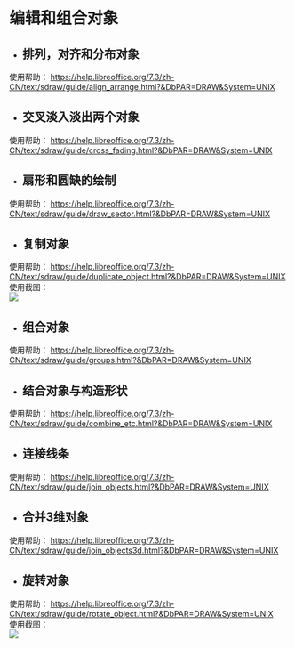 # 编辑和组合对象  
* ## 排列，对齐和分布对象  
使用帮助： https://help.libreoffice.org/7.3/zh-CN/text/sdraw/guide/align_arrange.html?&DbPAR=DRAW&System=UNIX  
* ## 交叉淡入淡出两个对象  
使用帮助： https://help.libreoffice.org/7.3/zh-CN/text/sdraw/guide/cross_fading.html?&DbPAR=DRAW&System=UNIX  
* ## 扇形和圆缺的绘制  
使用帮助： https://help.libreoffice.org/7.3/zh-CN/text/sdraw/guide/draw_sector.html?&DbPAR=DRAW&System=UNIX  
* ## 复制对象  
使用帮助： https://help.libreoffice.org/7.3/zh-CN/text/sdraw/guide/duplicate_object.html?&DbPAR=DRAW&System=UNIX  
使用截图：  
![](https://github.com/GICEGreenIce/WORK-PLCT20221009-15/blob/main/Draw/screenshots/%E5%A4%8D%E5%88%B6%E5%AF%B9%E8%B1%A1.jpeg)  
* ## 组合对象  
使用帮助： https://help.libreoffice.org/7.3/zh-CN/text/sdraw/guide/groups.html?&DbPAR=DRAW&System=UNIX  
* ## 结合对象与构造形状   
使用帮助： https://help.libreoffice.org/7.3/zh-CN/text/sdraw/guide/combine_etc.html?&DbPAR=DRAW&System=UNIX  
* ## 连接线条  
使用帮助： https://help.libreoffice.org/7.3/zh-CN/text/sdraw/guide/join_objects.html?&DbPAR=DRAW&System=UNIX  
* ## 合并3维对象  
使用帮助： https://help.libreoffice.org/7.3/zh-CN/text/sdraw/guide/join_objects3d.html?&DbPAR=DRAW&System=UNIX  
* ## 旋转对象  
使用帮助： https://help.libreoffice.org/7.3/zh-CN/text/sdraw/guide/rotate_object.html?&DbPAR=DRAW&System=UNIX  
使用截图：  
![](https://github.com/GICEGreenIce/WORK-PLCT20221009-15/blob/main/Draw/screenshots/%E6%97%8B%E8%BD%AC.jpeg)
